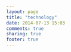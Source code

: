 ```yaml
---
layout: page
title: "technology"
date: 2014-07-13 15:03
comments: true
sharing: true
footer: true
---
```

